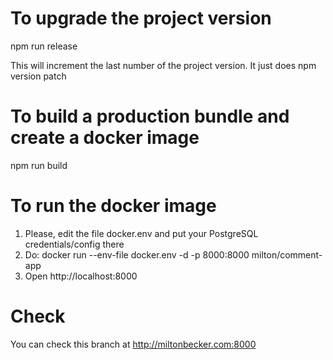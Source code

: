 # To upgrade the project version

npm run release

This will increment the last number of the project version. It just does npm version patch

# To build a production bundle and create a docker image

npm run build

# To run the docker image

1. Please, edit the file docker.env and put your PostgreSQL credentials/config there
2. Do: docker run --env-file docker.env -d -p 8000:8000 milton/comment-app
3. Open http://localhost:8000

# Check

You can check this branch at http://miltonbecker.com:8000 

